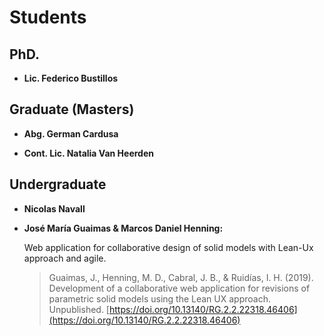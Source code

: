 # Students

## PhD.

- **Lic. Federico Bustillos**

## Graduate (Masters)

- **Abg. German Cardusa**

- **Cont. Lic. Natalia Van Heerden**


## Undergraduate

- **Nicolas Navall**

- **José María Guaimas & Marcos Daniel Henning:**

    Web application for collaborative design of solid models with
    Lean-Ux approach and agile.

    > Guaimas, J., Henning, M. D., Cabral, J. B., & Ruidías, I. H. (2019). Development of a collaborative web application for
    > revisions of parametric solid models using the Lean UX approach. Unpublished.
    > [https://doi.org/10.13140/RG.2.2.22318.46406](https://doi.org/10.13140/RG.2.2.22318.46406)

